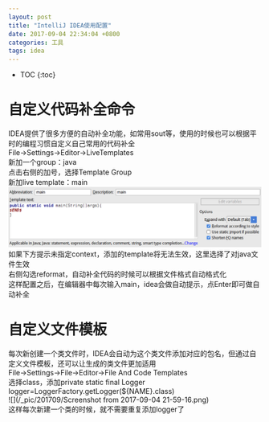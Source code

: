 ```yaml
---
layout: post
title: "IntelliJ IDEA使用配置"
date: 2017-09-04 22:34:04 +0800
categories: 工具
tags: idea
---
```


* TOC
{:toc}

# 自定义代码补全命令    
  IDEA提供了很多方便的自动补全功能，如常用sout等，使用的时候也可以根据平时的编程习惯自定义自己常用的代码补全  
  File->Settings->Editor->LiveTemplates      
  新加一个group：java  
  点击右侧的加号，选择Template Group    
  新加live template：main    
  ![](/_pic/201709/idea.png)      
  如果下方提示未指定context，添加的template将无法生效，这里选择了对java文件生效    
  右侧勾选reformat，自动补全代码的时候可以根据文件格式自动格式化    
  这样配置之后，在编辑器中每次输入main，idea会做自动提示，点Enter即可做自动补全     

# 自定义文件模板  
  每次新创建一个类文件时，IDEA会自动为这个类文件添加对应的包名，但通过自定义文件模板，还可以让生成的类文件更加适用    
  File->Settings->File->Editor->File And Code Templates    
  选择class，添加private static final Logger logger=LoggerFactory.getLogger(${NAME}.class)      
  ![](/_pic/201709/Screenshot from 2017-09-04 21-59-16.png)      
  这样每次新建一个类的时候，就不需要重复添加logger了  
  
  